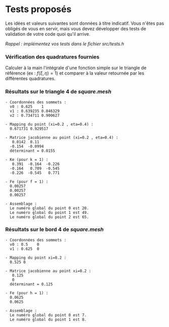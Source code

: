 # Tests proposés

Les idées et valeurs suivantes sont données à titre indicatif. Vous n'êtes pas
obligés de vous en servir, mais vous devez développer des tests de validation
de votre code quoi qu'il arrive.

*Rappel : implémentez vos tests dans le fichier src/tests.h*

### Vérification des quadratures fournies

Calculer à la main l'intégrale d'une fonction simple sur le triangle de
référence (ex : $f(\xi,\eta)=1$) et comparer à la valeur retournée par les
différentes quadratures.

### Résultats sur le triangle 4 de *square.mesh*

```
- Coordonnées des sommets :
  v0 : 0.625    1
  v1 : 0.639235 0.846329
  v2 : 0.734711 0.900627

- Mapping du point (xi=0.2 , eta=0.4) :
  0.671731 0.929517

- Matrice jacobienne au point (xi=0.2 , eta=0.4) :
   0.0142  0.11
  -0.154  -0.0994
  déterminant = 0.0155

- Ke (pour k = 1) :
   0.391  -0.164  -0.226
  -0.164   0.709  -0.545
  -0.226  -0.545   0.771

- Fe (pour f = 1) :
  0.00257
  0.00257
  0.00257

- Assemblage :
  Le numéro global du point 0 est 20.
  Le numéro global du point 1 est 49.
  Le numéro global du point 2 est 65.

```

### Résultats sur le bord 4 de *square.mesh*

```
- Coordonnées des sommets :
  v0 : 0.5    0
  v1 : 0.625  0

- Mapping du point xi=0.2 :
  0.525 0

- Matrice jacobienne au point xi=0.2 :
   0.125
   0
  déterminant = 0.125

- Fe (pour h = 1) :
  0.0625
  0.0625

- Assemblage :
  Le numéro global du point 0 est 7.
  Le numéro global du point 1 est 8.

```
